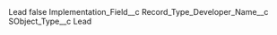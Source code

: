 <?xml version="1.0" encoding="UTF-8"?>
<CustomMetadata xmlns="http://soap.sforce.com/2006/04/metadata" xmlns:xsi="http://www.w3.org/2001/XMLSchema-instance" xmlns:xsd="http://www.w3.org/2001/XMLSchema">
    <label>Lead</label>
    <protected>false</protected>
    <values>
        <field>Implementation_Field__c</field>
        <value xsi:type="xsd:string">Record_Type_Developer_Name__c</value>
    </values>
    <values>
        <field>SObject_Type__c</field>
        <value xsi:type="xsd:string">Lead</value>
    </values>
</CustomMetadata>
